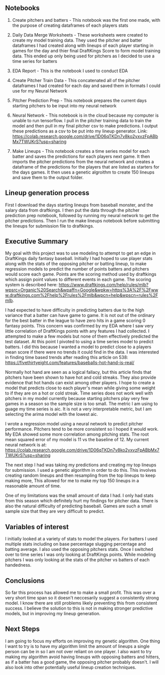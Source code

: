 ## Notebooks

1. Create pitchers and batters - This notebook was the first one made, with the purpose of creating dataframes of each players stats

2. Daily Data Merge Worksheets - These worksheets were created to create my model training data. They used the pitcher and batter dataframes I had created along with lineups of each player starting in games for the day and thier final DraftKings Score to form model training data. This ended up only being used for pitchers as I decided to use a time series for batters

3. EDA Report - This is the notebook I used to conduct EDA

4. Create Pitcher Train Data - This concatenated all of the pitcher dataframes I had created for each day and saved them in formats I could use for my Neural Network

5. Pitcher Prediction Prep - This notebook prepares the current days starting pitchers to be input into my neural network

6. Neural Network - This notebook is in the cloud because my computer is unable to run tensorflow. I pull in the pitcher training data to train the model and then pull in my final pitcher csv to make predictions. I output these predictions as a csv to be put into my lineup generator. Link: https://colab.research.google.com/drive/1D06qTKDn7v8ko2yxvzFpABbMx7TWUKrS?usp=sharing

7. Make Lineups - This notebook creates a time series model for each batter and saves the predictions for each players next game. It then imports the pitcher predictions from the neural network and creates a dataframe of the predictions for the players that are listed as starters for the days games. It then uses a genetic algroithm to create 150 lineups and save them to the output folder.


## Lineup generation process

First I download the days starting lineups from baseball monster, and the salary data from draftkings. I then put the data through the pitcher prediction prep notebook, followed by running my neural network to get the pitcher predictions. Then I run the make lineups notebook before submitting the lineups for submission file to draftkings.

## Executive Summary

My goal with this project was to use modeling to attempt to get an edge in DraftKings daily fantasy baseball. Initially I had hoped to use player stats along with the stats of the opposing pitcher or batting lineup, to make regression models to predict the number of points batters and pitchers would score each game. Points are the scoring method used by draftkings which assign point values to different events in each game. The scoring system is described here: https://www.draftkings.com/help/rules/mlb?wpsrc=Organic%20Search&wpaffn=Google&wpkw=https%3A%2F%2Fwww.draftkings.com%2Fhelp%2Frules%2Fmlb&wpcn=help&wpscn=rules%2Fmlb.

I had expected to have difficulty in predicting batters due to the high variance that a batter can have game to game. It is not out of the ordinary for the best batter in the league to have zero hits in a game scoring 0 fantasy points. This concern was confirmed by my EDA where I saw very little correlation of DraftKings points with any features I had collected. I attempted to make a few models but none of them effectively predicted the test dataset. At this point I pivoted to using a time series model to predict batters. I did this because I wanted a model to predict close to a players mean score if there were no trends it could find in the data. I was interested in finding time based trends after reading this article on 538: https://fivethirtyeight.com/features/baseballs-hot-hand-is-real/
 
Normally hot hand are seen as a logical fallacy, but this article finds that pitchers have been shown to have hot and cold streaks. They also provide evidence that hot hands can exist among other players. I hope to create a model that predicts close to each player's mean while giving some weight to if they are on a hot or cold streak. Time series does not work well with pitchers in my model currently because starting pitchers play very few games in a season so the sample size is too small. The metric I am using to guage my time series is aic. It is not a very interpretable metric, but I am selecting the arima model with the lowest aic.

I wrote a regression model using a neural network to predict pitcher performance. Pitchers tend to be more consistent so I hoped it would work. My EDA showed some more correlation among pitching stats. The root mean squared error of my model is 11 vs the baseline of 12. My current neural network is at: https://colab.research.google.com/drive/1D06qTKDn7v8ko2yxvzFpABbMx7TWUKrS?usp=sharing


The next step I had was taking my predictions and creating my top lineups for submission. I used a genetic algorithm in order to do this. This involves creating random lineups and then resampling from the top lineups to keep making more, This allowed for me to make my top 150 lineups in a reasonable amount of time.

One of my limitations was the small amount of data I had. I only had stats from this season which definitely hurt my findings for pitcher data. There is also the natural difficulty of predicting baseball. Games are such a small sample size that they are very difficult to predict. 


## Variables of interest

I initially looked at a variety of stats to model the players. For batters I used multiple stats including on base percentage slugging percentage and batting average. I also used the opposing pitchers stats. Once I switched over to time series I was only looking at DraftKings points. While modeling pitchers I was only looking at the stats of the pitcher vs batters of each handedness.

## Conclusions

So far this process has allowed me to make a small profit. This was over a very short time span so it doesn't neccesarily suggest a consistently strong model. I know there are still problems likely preventing this from consistent success. I believe the solution to this is not in making stronger predictive models, but in improving my lineup generation.

## Next Steps

I am going to focus my efforts on improving my genetic algorithm. One thing I want to try is to have my algorithm limit the amount of lineups a single person can be in so I am not over reliant on one player. I also want to try making my algorithm avoid having lineups with opposing batters and hitters, as if a batter has a good game, the opposing pitcher probably doesn't. I will also look into other potentially useful lineup creation techniques.